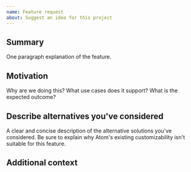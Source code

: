 ```yaml
---
name: Feature request
about: Suggest an idea for this project
---
```


<!--

Have you read Superblock Studios's Code of Conduct? By filing an Issue, you are expected to comply with it, including treating everyone with respect: https://github.com/superblocksHQ/studio/blob/master/CODE_OF_CONDUCT.md

Do you want to ask a question? Are you looking for support? The Superblocks community is the best place for getting support: https://t.me/GetSuperblocks

-->

## Summary

One paragraph explanation of the feature.

## Motivation

Why are we doing this? What use cases does it support? What is the expected outcome?

## Describe alternatives you've considered

A clear and concise description of the alternative solutions you've considered. Be sure to explain why Atom's existing customizability isn't suitable for this feature.

## Additional context
